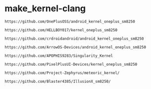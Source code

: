 # make_kernel-clang
```
https://github.com/OnePlusOSS/android_kernel_oneplus_sm8250
```
```
https://github.com/HELLBOY017/kernel_oneplus_sm8250
```
```
https://github.com/crdroidandroid/android_kernel_oneplus_sm8250
```
```
https://github.com/ArrowOS-Devices/android_kernel_oneplus_sm8250
```
```
https://github.com/APOPHIS9283/Singularity_Kernel
```
```
https://github.com/PixelPlusUI-Devices/kernel_oneplus_sm8250
```
```
https://github.com/Project-Zephyrus/meteoric_kernel/
```
```
https://github.com/Blaster4385/IllusionX_sm8250/
```
```
